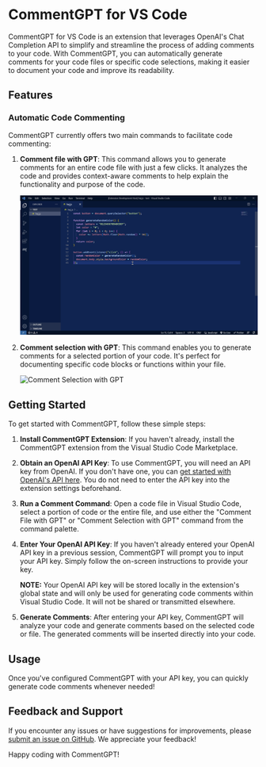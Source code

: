 # CommentGPT for VS Code

CommentGPT for VS Code is an extension that leverages OpenAI's Chat Completion API to simplify and streamline the process of adding comments to your code. With CommentGPT, you can automatically generate comments for your code files or specific code selections, making it easier to document your code and improve its readability.

## Features

### Automatic Code Commenting

CommentGPT currently offers two main commands to facilitate code commenting:

1. **Comment file with GPT**: This command allows you to generate comments for an entire code file with just a few clicks. It analyzes the code and provides context-aware comments to help explain the functionality and purpose of the code.

   ![Comment File with GPT](https://github.com/eflisback/CommentGPT-for-VS-Code/raw/main/assets/images/Code_qIpH8fMKSB.gif)

2. **Comment selection with GPT**: This command enables you to generate comments for a selected portion of your code. It's perfect for documenting specific code blocks or functions within your file.

   ![Comment Selection with GPT](https://github.com/eflisback/CommentGPT-for-VS-Code/assets/images/Code_VJUYhr9kbg.gif)

## Getting Started

To get started with CommentGPT, follow these simple steps:

1. **Install CommentGPT Extension**: If you haven't already, install the CommentGPT extension from the Visual Studio Code Marketplace.

2. **Obtain an OpenAI API Key**: To use CommentGPT, you will need an API key from OpenAI. If you don't have one, you can [get started with OpenAI's API here](https://openai.com/blog/openai-api). You do not need to enter the API key into the extension settings beforehand.

3. **Run a Comment Command**: Open a code file in Visual Studio Code, select a portion of code or the entire file, and use either the "Comment File with GPT" or "Comment Selection with GPT" command from the command palette.

4. **Enter Your OpenAI API Key**: If you haven't already entered your OpenAI API key in a previous session, CommentGPT will prompt you to input your API key. Simply follow the on-screen instructions to provide your key.

   **NOTE:** Your OpenAI API key will be stored locally in the extension's global state and will only be used for generating code comments within Visual Studio Code. It will not be shared or transmitted elsewhere.

5. **Generate Comments**: After entering your API key, CommentGPT will analyze your code and generate comments based on the selected code or file. The generated comments will be inserted directly into your code.

## Usage

Once you've configured CommentGPT with your API key, you can quickly generate code comments whenever needed!

## Feedback and Support

If you encounter any issues or have suggestions for improvements, please [submit an issue on GitHub](https://github.com/eflisback/CommentGPT-for-VS-Code/issues). We appreciate your feedback!

Happy coding with CommentGPT!
